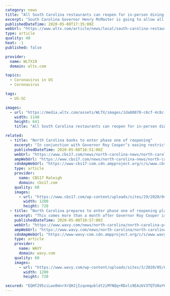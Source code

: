 ```yaml
---
category: news
title: "All South Carolina restaurants can reopen for in-person dining Monday"
excerpt: "South Carolina Governor Henry McMaster is going to allow all restaurants in the state to reopen on Monday, although there will be some strong restrictions. McMaster made the announcement Friday afternoon during a news briefing."
publishedDateTime: 2020-05-08T17:35:00Z
webUrl: "https://www.wltx.com/article/news/local/south-carolina-restaurants-reopen-monday-may-11/101-4bd52950-95f2-4bd9-a2fa-c4de6fbed274"
type: article
quality: 40
heat: -1
published: false

provider:
  name: WLTX19
  domain: wltx.com

topics:
  - Coronavirus in US
  - Coronavirus

tags:
  - US-SC

images:
  - url: "https://media.wltx.com/assets/WLTX/images/1da80870-c6cf-4c8c-bcc2-1e1c36122a11/1da80870-c6cf-4c8c-bcc2-1e1c36122a11_1140x641.jpg"
    width: 1140
    height: 641
    title: "All South Carolina restaurants can reopen for in-person dining Monday"

related:
  - title: "North Carolina banks to enter phase one of reopening"
    excerpt: "In conjunction with Governor Roy Cooper’s easing restrictions Friday on the statewide shelter-in-place order, banks and their branches across North Carolina will"
    publishedDateTime: 2020-05-08T16:51:00Z
    webUrl: "https://www.cbs17.com/news/north-carolina-news/north-carolina-banks-to-enter-phase-one-of-reopening/"
    ampWebUrl: "https://www.cbs17.com/news/north-carolina-news/north-carolina-banks-to-enter-phase-one-of-reopening/amp/"
    cdnAmpWebUrl: "https://www-cbs17-com.cdn.ampproject.org/c/s/www.cbs17.com/news/north-carolina-news/north-carolina-banks-to-enter-phase-one-of-reopening/amp/"
    type: article
    provider:
      name: CBS17 Raleigh
      domain: cbs17.com
    quality: 60
    images:
      - url: "https://www.cbs17.com/wp-content/uploads/sites/29/2020/04/wells-fargo.jpg?w=1280&h=720&crop=1"
        width: 1280
        height: 720
  - title: "North Carolina prepares to enter phase one of reopening plan"
    excerpt: "This comes more than a month after Governor Roy Cooper issued his stay-at-home order, and businesses closed up shop to stop the spread of the coronavirus."
    publishedDateTime: 2020-05-08T10:57:00Z
    webUrl: "https://www.wavy.com/news/north-carolina/north-carolina-prepares-to-enter-phase-one-of-reopening-plan/"
    ampWebUrl: "https://www.wavy.com/news/north-carolina/north-carolina-prepares-to-enter-phase-one-of-reopening-plan/amp/"
    cdnAmpWebUrl: "https://www-wavy-com.cdn.ampproject.org/c/s/www.wavy.com/news/north-carolina/north-carolina-prepares-to-enter-phase-one-of-reopening-plan/amp/"
    type: article
    provider:
      name: WAVY
      domain: wavy.com
    quality: 60
    images:
      - url: "https://www.wavy.com/wp-content/uploads/sites/3/2020/05/Outer-Banks.jpg?w=1280&h=720&crop=1"
        width: 1280
        height: 720

secured: "EQHf295ziLwx0mnrXrQHJjIzqvmqubldt2iMYNQq+RDxls9EAzbV3TQTU0aYQZMaGH+qhNO7gYGBJ0ksbf3+lL2XUYUSLiu9S1wV0LN3FgY/UoWaFZ7CkNHOTEOkFEwFQKTbd5aiv3LtTFKNkuxkyyEmlEQ0aJSeSacFZcYPnN9KZa7dXUifhgzzt3RXyFzIfOSkbA8y5vzp4lDt2b/N+5qukmn9Ma1kRqghJ3ljKDnLejU81O6nVVhQfyfQW/7vygEXvWb7+vpms1wvVz1tJJHQ5i4lHftLSNFIunbU0XfGQf5X9xuQHWVzLoMSnap+;wedUU9j3Yxi6KD+ftfVeyQ=="
---
```



